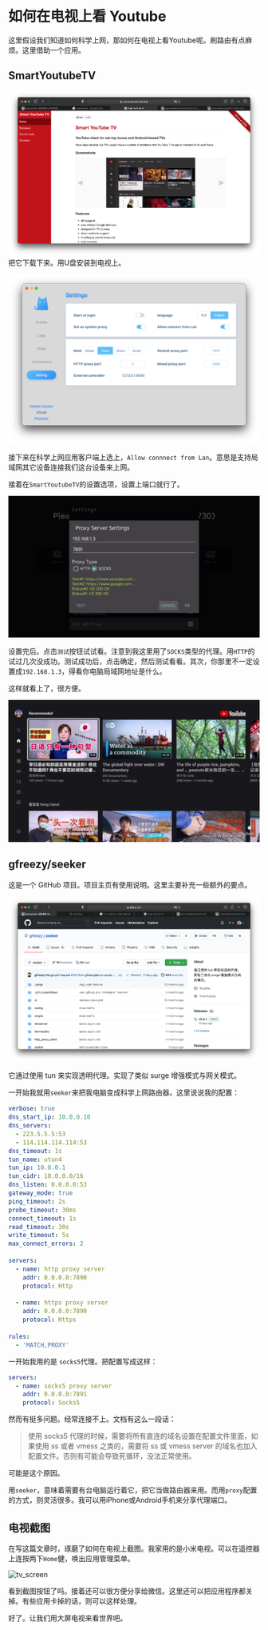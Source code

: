 # 如何在电视上看 Youtube

这里假设我们知道如何科学上网，那如何在电视上看Youtube呢。刷路由有点麻烦。这里借助一个应用。

## SmartYoutubeTV

![smart](./img/smart.png)把它下载下来。用U盘安装到电视上。

![clash](./img/clash.png)

接下来在科学上网应用客户端上选上，`Allow connnect from Lan`。意思是支持局域网其它设备连接我们这台设备来上网。

接着在`SmartYoutubeTV`的设置选项，设置上端口就行了。

![proxy1](./img/proxy1.jpeg)

设置完后。点击`测试`按钮试试看。注意到我这里用了`SOCKS`类型的代理。用`HTTP`的试过几次没成功。测试成功后，点击确定，然后测试看看。其次，你那里不一定设置成`192.168.1.3`，得看你电脑局域网地址是什么。

这样就看上了，很方便。

![tan](./img/tan.jpeg)



## gfreezy/seeker

这是一个 GitHub 项目。项目主页有使用说明。这里主要补充一些额外的要点。

![seeker](./img/seeker.png)

它通过使用 tun 来实现透明代理。实现了类似 surge 增强模式与网关模式。

一开始我就用`seeker`来把我电脑变成科学上网路由器。这里说说我的配置：

```yml
verbose: true
dns_start_ip: 10.0.0.10
dns_servers:
  - 223.5.5.5:53
  - 114.114.114.114:53  
dns_timeout: 1s
tun_name: utun4
tun_ip: 10.0.0.1
tun_cidr: 10.0.0.0/16
dns_listen: 0.0.0.0:53
gateway_mode: true
ping_timeout: 2s
probe_timeout: 30ms
connect_timeout: 1s
read_timeout: 30s
write_timeout: 5s
max_connect_errors: 2 

servers:
  - name: http proxy server
    addr: 0.0.0.0:7890
    protocol: Http

  - name: https proxy server
    addr: 0.0.0.0:7890
    protocol: Https

rules:
  - 'MATCH,PROXY'
```

一开始我用的是 `socks5`代理。把配置写成这样：

```yml
servers:
  - name: socks5 proxy server
    addr: 0.0.0.0:7891
    protocol: Socks5
```

然而有挺多问题。经常连接不上。文档有这么一段话：

> 使用 socks5 代理的时候，需要将所有直连的域名设置在配置文件里面，如果使用 ss 或者 vmess 之类的，需要将 ss 或 vmess server 的域名也加入配置文件。否则有可能会导致死循环，没法正常使用。

可能是这个原因。

用`seeker`，意味着需要有台电脑运行着它，把它当做路由器来用。而用`proxy`配置的方式，则灵活很多。我可以用iPhone或Android手机来分享代理端口。



## 电视截图

在写这篇文章时，琢磨了如何在电视上截图。我家用的是小米电视。可以在遥控器上连按两下`Home`健，唤出应用管理菜单。

![tv_screen](./img/tv_screen.jpeg)

看到截图按钮了吗。接着还可以很方便分享给微信。这里还可以把应用程序都关掉。有些应用卡掉的话，则可以这样处理。

好了。让我们用大屏电视来看世界吧。